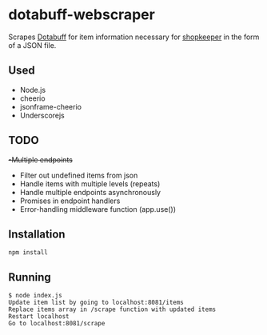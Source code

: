 # dotabuff-webscraper

Scrapes [Dotabuff](https://www.dotabuff.com) for item information necessary for [shopkeeper](https://github.com/renchies/shopkeeper) in the form of a JSON file.

## Used

- Node.js
- cheerio
- jsonframe-cheerio
- Underscorejs

## TODO

~~-Multiple endpoints~~
- Filter out undefined items from json
- Handle items with multiple levels (repeats)
- Handle multiple endpoints asynchronously
- Promises in endpoint handlers
- Error-handling middleware function (app.use())

## Installation

~~~
npm install
~~~

## Running

~~~
$ node index.js
Update item list by going to localhost:8081/items
Replace items array in /scrape function with updated items
Restart localhost
Go to localhost:8081/scrape
~~~
